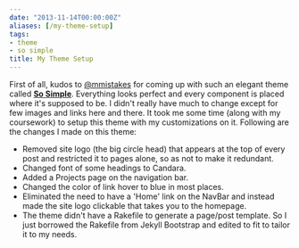 ```yaml
---
date: "2013-11-14T00:00:00Z"
aliases: [/my-theme-setup]
tags:
- theme
- so simple
title: My Theme Setup
---
```

First of all, kudos to [@mmistakes](https://twitter.com/mmistakes) for coming up with such an elegant theme called [**So Simple**](http://mmistakes.github.io/so-simple-theme/). Everything looks perfect and every component is placed where it's supposed to be. I didn't really have much to change except for few images and links here and there. It took me some time (along with my coursework) to setup this theme with my customizations on it. Following are the changes I made on this theme:

- Removed site logo (the big circle head) that appears at the top of every post and restricted it to pages alone, so as not to make it redundant.
- Changed font of some headings to Candara.
- Added a Projects page on the navigation bar.
- Changed the color of link hover to blue in most places.
- Eliminated the need to have a 'Home' link on the NavBar and instead made the site logo clickable that takes you to the homepage.
- The theme didn't have a Rakefile to generate a page/post template. So I just borrowed the Rakefile from Jekyll Bootstrap and edited to fit to tailor it to my needs.
